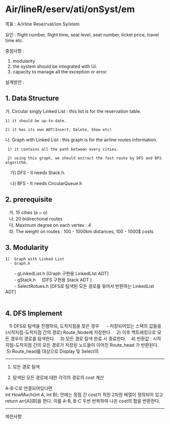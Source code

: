 # Air/lineR/eserv/ati/onSyst/em
목표 : A/irline Rese/rvat/ion Sy/stem 

요인 : flight number, flight time, seat level, seat number, ticket price, travel time etc.

중점사항 : 
 1) modularity 
 2) the system should be integrated with UI.
 3) capacity to manage all the exception or error.

설계방안 : 
## 1. Data Structure <br>

  가. Circular singly Linked List : this list is for the reservation table. 
    
    1) it should be up-to-date.
   
    2) it has its own ADT(Insert, Delete, Show etc) 
    
     
  나. Graph with Linked List : this graph is for the airline routes information.
  
     1) it contains all the path between every cities. 
     
     2) using this graph, we should extract the fast route by DFS and BFS algorithm.
     
     가) DFS 
       - It needs Stack.h.
        
     나) BFS
       - It needs CircularQueue.h
       
 ## 2. prerequisite <br>
    가. 15 cities (a ~ o) <br>
    나. 20 bidirectional routes<br>
    다. Maximum degree on each vertex : 4<br>
    라. The weight on routes : 100 - 1000km distances, 100 - 1000$ costs<br>
    
 ## 3. Modularity <br>
    1)  Graph with Linked List
      - Graph.h 
        - gLinkedList.h [Graph 구현용 LinkedLIst ADT] <br>
        - gStack.h      [DFS 구현용 Stack ADT ] <br>
        - SelectRotues.h [DFS로 탐색된 모든 경로를 묶어서 반환하는 LinkedList ADT] <br>
    

 ## 4. DFS Implement
    1) DFS로 탐색을 진행하되, 도착지점을 찾은 경우 
      - 저장되어있는 스택의 값들을(시작지점-도착지점 간의 경로) Route_Node에 저장한다.
    2) 이후 백트래킹으로 모든 경우의 경로를 탐색한다.
    3) 모든 경로 탐색 완료 시 종료한다.
    4) 반환값 : 시작지점-도착지점 간의 모든 경로가 저장된 노드들이 이어진 Route_head 가 반환된다.
    5) Route_head를 대상으로 Display 및 Select의 


***
1. 모든 경로 탐색


2. 탐색된 모든 경로에 대한 각각의 경로의 cost 계산

 A-B-C로 연결되어있다면  
int HowMuch(int A, int B); 안에는
정점 간 cost가 적힌 2차원 배열이 정의되어 있고
return arr[A][B]을 한다.
이를 A-B, B-C 두번 반복하여 나온 cost의 합을 반환한다.
 ***
 제한사항
